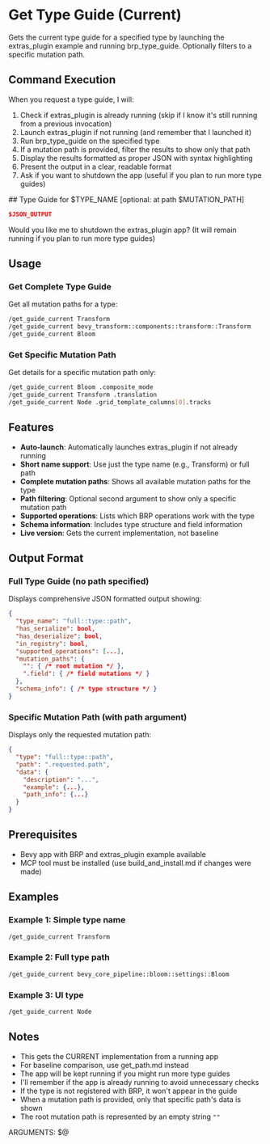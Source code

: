 # Get Type Guide (Current)

Gets the current type guide for a specified type by launching the extras_plugin example and running brp_type_guide. Optionally filters to a specific mutation path.

## Command Execution

When you request a type guide, I will:

1. Check if extras_plugin is already running (skip if I know it's still running from a previous invocation)
2. Launch extras_plugin if not running (and remember that I launched it)
3. Run brp_type_guide on the specified type
4. If a mutation path is provided, filter the results to show only that path
5. Display the results formatted as proper JSON with syntax highlighting
6. Present the output in a clear, readable format
7. Ask if you want to shutdown the app (useful if you plan to run more type guides)

<UserOutput>
## Type Guide for $TYPE_NAME [optional: at path $MUTATION_PATH]

```json
$JSON_OUTPUT
```

Would you like me to shutdown the extras_plugin app? (It will remain running if you plan to run more type guides)
</UserOutput>

## Usage

### Get Complete Type Guide
Get all mutation paths for a type:

```bash
/get_guide_current Transform
/get_guide_current bevy_transform::components::transform::Transform
/get_guide_current Bloom
```

### Get Specific Mutation Path
Get details for a specific mutation path only:

```bash
/get_guide_current Bloom .composite_mode
/get_guide_current Transform .translation
/get_guide_current Node .grid_template_columns[0].tracks
```

## Features

- **Auto-launch**: Automatically launches extras_plugin if not already running
- **Short name support**: Use just the type name (e.g., Transform) or full path
- **Complete mutation paths**: Shows all available mutation paths for the type
- **Path filtering**: Optional second argument to show only a specific mutation path
- **Supported operations**: Lists which BRP operations work with the type
- **Schema information**: Includes type structure and field information
- **Live version**: Gets the current implementation, not baseline

## Output Format

### Full Type Guide (no path specified)
Displays comprehensive JSON formatted output showing:

```json
{
  "type_name": "full::type::path",
  "has_serialize": bool,
  "has_deserialize": bool,
  "in_registry": bool,
  "supported_operations": [...],
  "mutation_paths": {
    "": { /* root mutation */ },
    ".field": { /* field mutations */ }
  },
  "schema_info": { /* type structure */ }
}
```

### Specific Mutation Path (with path argument)
Displays only the requested mutation path:

```json
{
  "type": "full::type::path",
  "path": ".requested.path",
  "data": {
    "description": "...",
    "example": {...},
    "path_info": {...}
  }
}
```

## Prerequisites

- Bevy app with BRP and extras_plugin example available
- MCP tool must be installed (use build_and_install.md if changes were made)

## Examples

### Example 1: Simple type name
```bash
/get_guide_current Transform
```

### Example 2: Full type path
```bash
/get_guide_current bevy_core_pipeline::bloom::settings::Bloom
```

### Example 3: UI type
```bash
/get_guide_current Node
```

## Notes

- This gets the CURRENT implementation from a running app
- For baseline comparison, use get_path.md instead
- The app will be kept running if you might run more type guides
- I'll remember if the app is already running to avoid unnecessary checks
- If the type is not registered with BRP, it won't appear in the guide
- When a mutation path is provided, only that specific path's data is shown
- The root mutation path is represented by an empty string `""`

ARGUMENTS: $@
